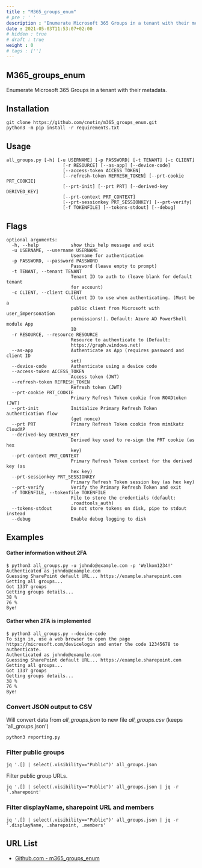 ```yaml
---
title : "M365_groups_enum"
# pre : ' '
description : "Enumerate Microsoft 365 Groups in a tenant with their metadata."
date : 2021-05-03T11:53:07+02:00
# hidden : true
# draft : true
weight : 0
# tags : ['']
---
```


## M365_groups_enum

Enumerate Microsoft 365 Groups in a tenant with their metadata.

## Installation

```plain
git clone https://github.com/cnotin/m365_groups_enum.git
python3 -m pip install -r requirements.txt
```

## Usage

```plain
all_groups.py [-h] [-u USERNAME] [-p PASSWORD] [-t TENANT] [-c CLIENT]
                     [-r RESOURCE] [--as-app] [--device-code]
                     [--access-token ACCESS_TOKEN]
                     [--refresh-token REFRESH_TOKEN] [--prt-cookie PRT_COOKIE]
                     [--prt-init] [--prt PRT] [--derived-key DERIVED_KEY]
                     [--prt-context PRT_CONTEXT]
                     [--prt-sessionkey PRT_SESSIONKEY] [--prt-verify]
                     [-f TOKENFILE] [--tokens-stdout] [--debug]
```

## Flags

```plain
optional arguments:
  -h, --help            show this help message and exit
  -u USERNAME, --username USERNAME
                        Username for authentication
  -p PASSWORD, --password PASSWORD
                        Password (leave empty to prompt)
  -t TENANT, --tenant TENANT
                        Tenant ID to auth to (leave blank for default tenant
                        for account)
  -c CLIENT, --client CLIENT
                        Client ID to use when authenticating. (Must be a
                        public client from Microsoft with user_impersonation
                        permissions!). Default: Azure AD PowerShell module App
                        ID
  -r RESOURCE, --resource RESOURCE
                        Resource to authenticate to (Default:
                        https://graph.windows.net)
  --as-app              Authenticate as App (requires password and client ID
                        set)
  --device-code         Authenticate using a device code
  --access-token ACCESS_TOKEN
                        Access token (JWT)
  --refresh-token REFRESH_TOKEN
                        Refresh token (JWT)
  --prt-cookie PRT_COOKIE
                        Primary Refresh Token cookie from ROADtoken (JWT)
  --prt-init            Initialize Primary Refresh Token authentication flow
                        (get nonce)
  --prt PRT             Primary Refresh Token cookie from mimikatz CloudAP
  --derived-key DERIVED_KEY
                        Derived key used to re-sign the PRT cookie (as hex
                        key)
  --prt-context PRT_CONTEXT
                        Primary Refresh Token context for the derived key (as
                        hex key)
  --prt-sessionkey PRT_SESSIONKEY
                        Primary Refresh Token session key (as hex key)
  --prt-verify          Verify the Primary Refresh Token and exit
  -f TOKENFILE, --tokenfile TOKENFILE
                        File to store the credentials (default:
                        .roadtools_auth)
  --tokens-stdout       Do not store tokens on disk, pipe to stdout instead
  --debug               Enable debug logging to disk
```

## Examples

#### Gather information without 2FA

```plain
$ python3 all_groups.py -u johndo@example.com -p 'Welkom1234!'
Authenticated as johndo@example.com
Guessing SharePoint default URL... https://example.sharepoint.com
Getting all groups... 
Got 1337 groups
Getting groups details...
38 %
76 %
Bye!
```

#### Gather when 2FA is implemented

```plain
$ python3 all_groups.py --device-code
To sign in, use a web browser to open the page https://microsoft.com/devicelogin and enter the code 12345678 to authenticate.
Authenticated as johndo@example.com
Guessing SharePoint default URL... https://example.sharepoint.com
Getting all groups... 
Got 1337 groups
Getting groups details...
38 %
76 %
Bye!
```

### Convert JSON output to CSV

Will convert data from *all_groups.json* to new file *all_groups.csv* (keeps 'all_groups.json')

```plain
python3 reporting.py
```

### Filter public groups

```plain
jq '.[] | select(.visibility=="Public")' all_groups.json
```

Filter public group URLs.

```plain
jq '.[] | select(.visibility=="Public")' all_groups.json | jq -r '.sharepoint'
```

### Filter displayName, sharepoint URL and members

```plain
jq '.[] | select(.visibility=="Public")' all_groups.json | jq -r '.displayName, .sharepoint, .members'
```

## URL List

* [Github.com - m365_groups_enum](https://github.com/cnotin/m365_groups_enum.git)
